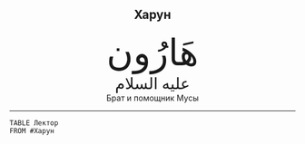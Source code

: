 <h2 style="text-align: center;">Харун</h2> <div style="font-family: Uthmanic; font-size: 4rem; text-align: center;">هَارُون</div> <div style="font-family: Uthmanic; font-size: 1.75rem; text-align: center;">عليه السلام</div> <div style="text-align: center;">Брат и помощник Мусы</div> <hr>

```dataview
TABLE Лектор
FROM #Харун
```